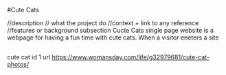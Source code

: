 #Cute Cats

//description 
// what the project do
//context + link to any reference
//features or background subsection 
Cucte Cats single page website is a webpage for having a fun time with cute cats. When a visitor eneters a site 

##

cute cat id 1 url
https://www.womansday.com/life/g32979681/cute-cat-photos/
